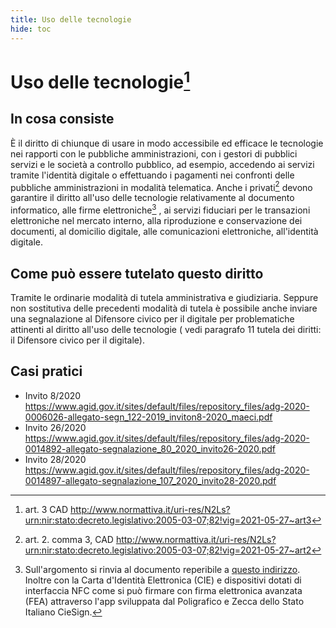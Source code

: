 ```yaml
---
title: Uso delle tecnologie
hide: toc
---
```


# Uso delle tecnologie[^1]

## In cosa consiste

È il diritto di chiunque di usare in modo accessibile ed efficace le tecnologie nei rapporti con le
pubbliche amministrazioni, con i gestori di pubblici servizi e le società a controllo pubblico, ad
esempio, accedendo ai servizi tramite l'identità digitale o effettuando i pagamenti nei confronti
delle pubbliche amministrazioni in modalità telematica. Anche i privati[^2] devono garantire il diritto
all'uso delle tecnologie relativamente al documento informatico, alle firme elettroniche[^3] , ai servizi
fiduciari per le transazioni elettroniche nel mercato interno, alla riproduzione e conservazione dei
documenti, al domicilio digitale, alle comunicazioni elettroniche, all'identità digitale.

## Come può essere tutelato questo diritto

Tramite le ordinarie modalità di tutela amministrativa e giudiziaria. Seppure non sostitutiva delle
precedenti modalità di tutela è possibile anche inviare una segnalazione al Difensore civico per il digitale per problematiche attinenti al diritto all'uso delle tecnologie ( vedi paragrafo 11 tutela dei
diritti: il Difensore civico per il digitale).

## Casi pratici

- Invito 8/2020 <https://www.agid.gov.it/sites/default/files/repository_files/adg-2020-0006026-allegato-segn_122-2019_inviton8-2020_maeci.pdf>
- Invito 26/2020 <https://www.agid.gov.it/sites/default/files/repository_files/adg-2020-0014892-allegato-segnalazione_80_2020_invito26-2020.pdf>
- Invito 28/2020 <https://www.agid.gov.it/sites/default/files/repository_files/adg-2020-0014897-allegato-segnalazione_107_2020_invito28-2020.pdf>



[^1]: art. 3 CAD <http://www.normattiva.it/uri-res/N2Ls?urn:nir:stato:decreto.legislativo:2005-03-07;82!vig=2021-05-27~art3>
[^2]: art. 2. comma 3, CAD <http://www.normattiva.it/uri-res/N2Ls?urn:nir:stato:decreto.legislativo:2005-03-07;82!vig=2021-05-27~art2>
[^3]: Sull'argomento si rinvia al documento reperibile a [questo indirizzo](https://www.agid.gov.it/sites/default/files/repository_files/tipologie_di_firme_e_sigilli_elettronici_v1_dicembre_2019.pdf). Inoltre con la Carta d'Identità Elettronica (CIE) e dispositivi dotati di interfaccia NFC come si può firmare con firma elettronica avanzata (FEA) attraverso l'app sviluppata dal Poligrafico e Zecca dello Stato Italiano CieSign.
